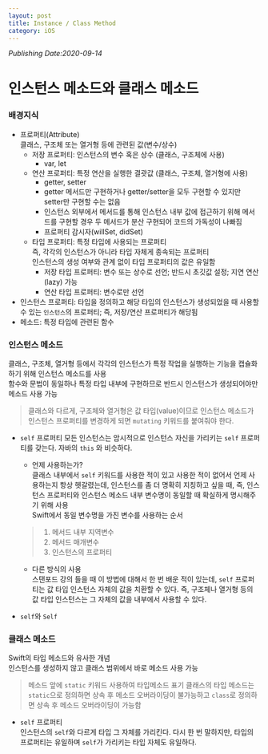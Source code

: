 ```yaml
---
layout: post
title: Instance / Class Method
category: iOS
---
```

*Publishing Date:2020-09-14*

# 인스턴스 메소드와 클래스 메소드

### 배경지식
* 프로퍼티(Attribute)  
클래스, 구조체 또는 열거형 등에 관련된 값(변수/상수)
  - 저장 프로퍼티: 인스턴스의 변수 혹은 상수 (클래스, 구조체에 사용)
    - var, let
  - 연산 프로퍼티: 특정 연산을 실행한 결괏값 (클래스, 구조체, 열거형에 사용)
    - getter, setter
    - getter 메서드만 구현하거나 getter/setter을 모두 구현할 수 있지만 setter만 구현할 수는 없음
    - 인스턴스 외부에서 메서드를 통해 인스턴스 내부 값에 접근하기 위해 메서드를 구현할 경우 두 메서드가 분산 구현되어 코드의 가독성이 나빠짐
    - 프로퍼티 감시자(willSet, didSet)
  - 타입 프로퍼티: 특정 타입에 사용되는 프로퍼티  
  즉, 각각의 인스턴스가 아니라 타입 자체게 종속되는 프로퍼티  
  인스턴스의 생성 여부와 관계 없이 타입 프로퍼티의 값은 유일함
    - 저장 타입 프로퍼티: 변수 또는 상수로 선언; 반드시 초깃값 설정; 지연 연산(lazy) 가능
    - 연산 타입 프로퍼티: 변수로만 선언
* 인스턴스 프로퍼티: 타입을 정의하고 해당 타입의 인스턴스가 생성되었을 때 사용할 수 있는 `인스턴스`의 프로퍼티; 즉, 저장/연산 프로퍼티가 해당됨
* 메소드: 특정 타입에 관련된 함수

### 인스턴스 메소드
클래스, 구조체, 열거형 등에서 각각의 인스턴스가 특정 작업을 실행하는 기능을 캡슐화하기 위해 인스턴스 메소드를 사용  
함수와 문법이 동일하나 특정 타입 내부에 구현하므로 반드시 인스턴스가 생성되어야만 메소드 사용 가능

> 클래스와 다르게, 구조체와 열거형은 값 타입(value)이므로
> 인스턴스 메소드가 인스턴스 프로퍼티를 변경하게 되면
> `mutating` 키워드를 붙여줘야 한다.

* `self` 프로퍼티
모든 인스턴스는 암시적으로 인스턴스 자신을 가리키는 `self` 프로퍼티를 갖는다. 자바의 `this` 와 비슷하다.
  - 언제 사용하는가?  
  클래스 내부에서 `self` 키워드를 사용한 적이 있고 사용한 적이 없어서 언제 사용하는지 항상 헷갈렸는데, 인스턴스를 좀 더 명확히 지칭하고 싶을 때, 즉, 인스턴스 프로퍼티와 인스턴스 메소드 내부 변수명이 동일할 때 확실하게 명시해주기 위해 사용  
  Swift에서 동일 변수명을 가진 변수를 사용하는 순서  
  > 1. 메서드 내부 지역변수
  > 2. 메서드 매개변수
  > 3. 인스턴스의 프로퍼티

  - 다른 방식의 사용  
  스탠포드 강의 들을 때 이 방법에 대해서 한 번 배운 적이 있는데, `self` 프로퍼티는 값 타입 인스턴스 자체의 값을 치환할 수 있다. 즉, 구조체나 열거형 등의 값 타입 인스턴스는 그 자체의 값을 내부에서 사용할 수 있다.  


* `self`와 `Self`

### 클래스 메소드
Swift의 타입 메소드와 유사한 개념  
인스턴스를 생성하지 않고 클래스 범위에서 바로 메소드 사용 가능
> 메소드 앞에 `static` 키워드 사용하여 타입메소드 표기
> 클래스의 타입 메소드는
> `static`으로 정의하면 상속 후 메소드 오버라이딩이 불가능하고
> `class`로 정의하면 상속 후 메소드 오버라이딩이 가능함


* `self` 프로퍼티  
인스턴스의 `self`와 다르게 타입 그 자체를 가리킨다. 다시 한 번 말하지만, 타입의 프로퍼티는 유일하며 `self`가 가리키는 타입 자체도 유일하다.
